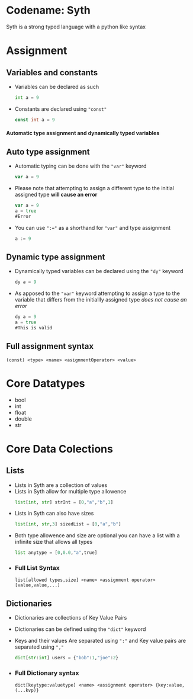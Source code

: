# Codename: Syth
Syth is a strong typed language with a python like syntax
# Assignment
## Variables and constants
- Variables can be declared as such
    ```py
    int a = 9
    ```
- Constants are declared using `"const"`
    ```go
    const int a = 9
    ```

#### Automatic type assignment and dynamically typed  variables
## Auto type assignment
- Automatic typing can be done with the `"var"` keyword 
    ```go
    var a = 9
    ```
- Please note that attempting to assign a different type to the initial assigned type **will cause an error**
    ```go
    var a = 9
    a = true
    #Error
    ```
- You can use `":="` as a shorthand for `"var"` and type assignment 
    ```go
    a := 9
    ```
## Dynamic type assignment
- Dynamically typed variables can be declared using the `"dy"` keyword
    ```go
    dy a = 9
    ```
- As apposed to the `"var"` keyword attempting to assign a type to the variable that differs from the initiallly assigned type *does not cause an error*
    ```go
    dy a = 9
    a = true
    #This is valid
    ```
## Full assignment syntax
```
(const) <type> <name> <asignmentOperator> <value>
```
# Core Datatypes
- bool
- int
- float
- double
- str
# Core Data Colections
## Lists
- Lists in Syth are a collection of values
- Lists in Syth allow for multiple type allowence 
    ```py
    list[int, str] strInt = [0,"a","b",1]
    ```
- Lists in Syth can also have sizes
   ```py
   list[int, str,3] sizedList = [0,"a","b"]
   ```
- Both type allowence and size are optional you can have a list with a infinite size that allows all types
    ```py
    list anytype = [0,0.0,"a",true]
    ```
- ### Full List Syntax 
    ```
    list[allowed types,size] <name> <assignment operator> [value,value,...]
    ```
## Dictionaries
- Dictionaries are collections of Key Value Pairs
- Dictionaries can be defined using the `"dict"` keyword

- Keys and their values Are separated using `":"` and Key value pairs are separated using `","`
   ```py
   dict[str:int] users = {"bob":1,"joe":2}
   ```
- ### Full Dictionary syntax
    ```
    dict[keytype:valuetype] <name> <assignment operator> {key:value,(...kvp)}
    ```
